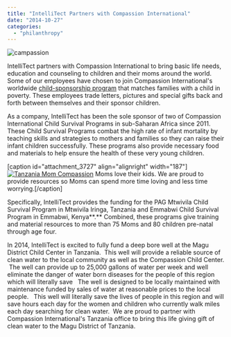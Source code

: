 ```yaml
---
title: "IntelliTect Partners with Compassion International"
date: "2014-10-27"
categories: 
  - "philanthropy"
---
```


![campassion](/wp-content/uploads/2015/01/campassion.jpg)

IntelliTect partners with Compassion International to bring basic life needs, education and counseling to children and their moms around the world. Some of our employees have chosen to join Compassion International's worldwide [child-sponsorship program](https://www.compassion.com/sponsor_a_child/default.htm "Compassion Child Sponsorship Home Page") that matches families with a child in poverty. These employees trade letters, pictures and special gifts back and forth between themselves and their sponsor children.

As a company, IntelliTect has been the sole sponsor of two of Compassion International Child Survival Programs in sub-Saharan Africa since 2011. These Child Survival Programs combat the high rate of infant mortality by teaching skills and strategies to mothers and families so they can raise their infant children successfully. These programs also provide necessary food and materials to help ensure the health of these very young children.

\[caption id="attachment\_3727" align="alignright" width="187"\][![Tanzania Mom Compassion](/wp-content/uploads/2013/02/Tanzania-Mom-Compassion.jpg "Tanzania Mom and Child")](/compassion-international/tanzania-mom-compassion/) Moms love their kids. We are proud to provide resources so Moms can spend more time loving and less time worrying.\[/caption\]

Specifically, IntelliTect provides the funding for the PAG Mtwivila Child Survival Program in Mtwivila Iringa, Tanzania and Emmabwi Child Survival Program in Emmabwi, Kenya**.** Combined, these programs give training and material resources to more than 75 Moms and 80 children pre-natal through age four.

In 2014, IntelliTect is excited to fully fund a deep bore well at the Magu District Child Center in Tanzania.  This well will provide a reliable source of clean water to the local community as well as the Compassion Child Center.  The well can provide up to 25,000 gallons of water per week and well eliminate the danger of water born diseases for the people of this region which will literally save   The well is designed to be locally maintained with maintenance funded by sales of water at reasonable prices to the local people.   This well will literally save the lives of people in this region and will save hours each day for the women and children who currently walk miles each day searching for clean water.  We are proud to partner with Compassion International's Tanzania office to bring this life giving gift of clean water to the Magu District of Tanzania.
